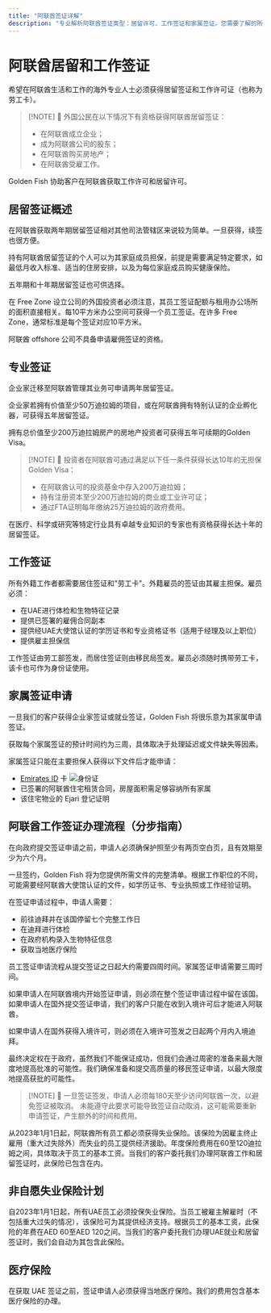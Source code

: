 ```yaml
---
title: "阿联酋签证详解"
description: "专业解析阿联酋签证类型：居留许可、工作签证和家属签证。您需要了解的所有要求和办理流程。"
---
```


# 阿联酋居留和工作签证

希望在阿联酋生活和工作的海外专业人士必须获得居留签证和工作许可证（也称为劳工卡）。

> [!NOTE] 💚 外国公民在以下情况下有资格获得阿联酋居留签证：
>
> - 在阿联酋成立企业；
> - 成为阿联酋公司的股东；
> - 在阿联酋购买房地产；
> - 在阿联酋受雇工作。

Golden Fish 协助客户在阿联酋获取工作许可和居留许可。

## 居留签证概述

在阿联酋获取两年期居留签证相对其他司法管辖区来说较为简单。一旦获得，续签也很方便。

持有阿联酋居留签证的个人可以为其家庭成员担保，前提是需要满足特定要求，如最低月收入标准、适当的住房安排，以及为每位家庭成员购买健康保险。

五年期和十年期居留签证也可供选择。

在 Free Zone 设立公司的外国投资者必须注意，其员工签证配额与租用办公场所的面积直接相关。每10平方米办公空间可获得一个员工签证。在许多 Free Zone，通常标准是每个签证对应10平方米。

阿联酋 offshore 公司不具备申请雇佣签证的资格。

## 专业签证

企业家迁移至阿联酋管理其业务可申请两年居留签证。

企业家若拥有价值至少50万迪拉姆的项目，或在阿联酋拥有特别认证的企业孵化器，可获得五年居留签证。

拥有总价值至少200万迪拉姆房产的房地产投资者可获得五年可续期的Golden Visa。

> [!NOTE] 💚 投资者在阿联酋可通过满足以下任一条件获得长达10年的无担保Golden Visa：
>
> - 在阿联酋认可的投资基金中存入200万迪拉姆；
> - 持有注册资本至少200万迪拉姆的商业或工业许可证；
> - 通过FTA证明每年缴纳25万迪拉姆的政府费用。

在医疗、科学或研究等特定行业具有卓越专业知识的专家也有资格获得长达十年的居留签证。

## 工作签证

所有外籍工作者都需要居住签证和"劳工卡"。外籍雇员的签证由其雇主担保。雇员必须：

- 在UAE进行体检和生物特征记录
- 提供已签署的雇佣合同副本
- 提供经UAE大使馆认证的学历证书和专业资格证书（适用于经理及以上职位）
- 提供雇主担保信

工作签证由劳工部签发，而居住签证则由移民局签发。雇员必须随时携带劳工卡，该卡也可作为身份证使用。

## 家属签证申请

一旦我们的客户获得企业家签证或就业签证，Golden Fish 将很乐意为其家属申请签证。

获取每个家属签证的预计时间约为三周，具体取决于处理延迟或文件缺失等因素。

家属签证只能在主要担保人获得以下文件后才能申请：

- [Emirates ID](https://u.ae/en/information-and-services/visa-and-emirates-id/emirates-id) 卡 ![身份证](/img/ILONMASKID.webp)
- 已签署的阿联酋住宅租赁合同，房屋面积需足够容纳所有家属
- 该住宅物业的 Ejari 登记证明

## 阿联酋工作签证办理流程（分步指南）

在向政府提交签证申请之前，申请人必须确保护照至少有两页空白页，且有效期至少为六个月。

一旦签约，Golden Fish 将为您提供所需文件的完整清单。根据工作职位的不同，可能需要经阿联酋大使馆认证的文件，如学历证书、专业执照或工作经验证明。

在签证申请过程中，申请人需要：

- 前往迪拜并在该国停留七个完整工作日
- 在迪拜进行体检
- 在政府机构录入生物特征信息
- 获取当地医疗保险

员工签证申请流程从提交签证之日起大约需要四周时间。家属签证申请需要三周时间。

如果申请人在阿联酋境内开始签证申请，则必须在整个签证申请过程中留在该国。如果申请人在国外提交签证申请，我们的客户只能在收到入境许可后才能进入阿联酋。

如果申请人在国外获得入境许可，则必须在入境许可签发之日起两个月内入境迪拜。

最终决定权在于政府，虽然我们不能保证成功，但我们会通过周密的准备来最大限度地提高批准的可能性。我们确保准备和提交高质量的移民签证申请，以最大限度地提高获批的可能性。

> [!NOTE] 💚 一旦签证签发，申请人必须每180天至少访问阿联酋一次，以避免签证被取消。
> 未能遵守此要求可能导致签证自动取消，这可能需要重新申请签证，产生额外的时间和费用。

从2023年1月1日起，阿联酋所有员工都必须获得失业保险。该保险为因雇主终止雇用（重大过失除外）而失业的员工提供经济援助。年度保险费用在60至120迪拉姆之间，具体取决于员工的基本工资。当我们的客户委托我们办理阿联酋工作和居留签证时，此保险已包含在内。

## 非自愿失业保险计划

自2023年1月1日起，所有UAE员工必须投保失业保险。当员工被雇主解雇时（不包括重大过失的情况），该保险可为其提供经济支持。根据员工的基本工资，此保险的年费在AED 60至AED 120之间。当我们的客户委托我们办理UAE就业和居留签证时，我们会自动为其包含此保险。

## 医疗保险

在获取 UAE 签证之前，签证申请人必须获得当地医疗保险。我们的费用包含基本医疗保险的办理。
